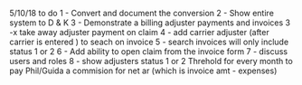 5/10/18
to do
1 - Convert and document the conversion
2 - Show entire system to D & K 3 - Demonstrate a billing adjuster payments
and invoices
3 -x take away adjuster payment on claim
4 - add carrier adjuster (after carrier is entered ) to seach on invoice
5 - search invoices will only include status 1 or 2 
6 - Add ability to open claim from the invoice form
7 - discuss users and roles
8 - show adjusters status 1 or 2   Threhold for every month to pay Phil/Guida a commision for net ar (which is invoice amt - expenses)

